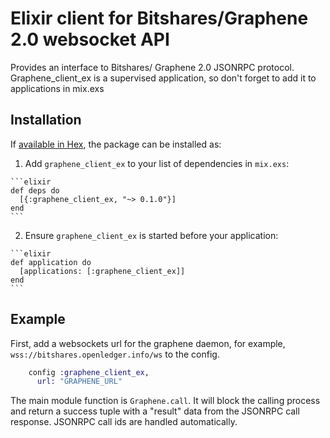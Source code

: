 # Elixir client for Bitshares/Graphene 2.0 websocket API

Provides an interface to Bitshares/ Graphene 2.0 JSONRPC protocol. Graphene_client_ex is a supervised application, so don't forget to add it to applications in mix.exs

## Installation

If [available in Hex](https://hex.pm/docs/publish), the package can be installed as:

  1. Add `graphene_client_ex` to your list of dependencies in `mix.exs`:

    ```elixir
    def deps do
      [{:graphene_client_ex, "~> 0.1.0"}]
    end
    ```

  2. Ensure `graphene_client_ex` is started before your application:

    ```elixir
    def application do
      [applications: [:graphene_client_ex]]
    end
    ```


## Example

First, add a websockets url for the graphene daemon, for example, `wss://bitshares.openledger.info/ws` to the config.

```elixir
    config :graphene_client_ex,
      url: "GRAPHENE_URL"
```

The main module function is `Graphene.call`. It will block the calling process and return a success tuple with a "result" data from the JSONRPC call response. JSONRPC call ids are handled automatically.
